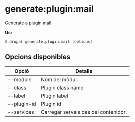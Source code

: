 # generate:plugin:mail
Generate a plugin mail

**Ús:**
```
$ drupal generate:plugin:mail [options]
```

## Opcions disponibles
Opció | Detalls
-------|-------------
--module | Nom del mòdul.
--class | Plugin class name
--label | Plugin label
--plugin-id | Plugin id
--services | Carregar serveis des del contenidor.
